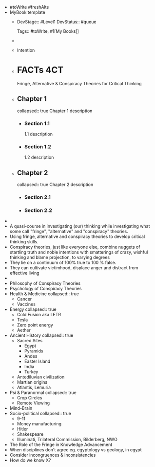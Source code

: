 - #toWrite #freshAlts
- MyBook template
	- DevStage:: #Level1
	  DevStatus:: #queue


	  Tags:: #toWrite, #[[My Books]]
	-
	- Intention
	- # FACTs 4CT
	  Fringe, Alternative & Conspiracy Theories for Critical Thinking
	- ## Chapter 1
	  collapsed:: true
	  Chapter 1 description
		- ### Section 1.1
		  1.1 description
		- ### Section 1.2
		  1.2 description
	- ## Chapter 2
	  collapsed:: true
	  Chapter 2 description
		- ### Section 2.1
		- ### Section 2.2
-
- A quasi-course in investigating (our) thinking while investigating what some call "fringe", "alternative" and "conspiracy" theories.
- Using fringe, alternative and conspiracy theories to develop critical thinking skills.
- Conspiracy theories, just like everyone else, combine nuggets of startling truth and noble intentions with smatterings of crazy, wishful thinking and blame projection, to varying degrees
- They lie on a continuum of 100% true to 100 % false.
- They can cultivate victimhood, displace anger and distract from effective living
-
- Philosophy of Conspiracy Theories
- Psychology of Conspiracy Theories
- Health & Medicine
  collapsed:: true
	- Cancer
	- Vaccines
- Energy
  collapsed:: true
	- Cold Fusion aka LETR
	- Tesla
	- Zero point energy
	- Aether
- Ancient History
  collapsed:: true
	- Sacred Sites
		- Egypt
		- Pyramids
		- Andes
		- Easter Island
		- India
		- Turkey
	- Antediluvian civilization
	- Martian origins
	- Atlantis, Lemuria
- Psi & Paranormal
  collapsed:: true
	- Crop Circles
	- Remote Viewing
- Mind-Brain
- Socio-political
  collapsed:: true
	- 9-11
	- Money manufacturing
	- Hitler
	- Shakespeare
	- Illuminati, Trilateral Commission, Bilderberg, NWO
- The Role of the Fringe in Knowledge Advancement
- When disciplines don't agree eg. egyptology vs geology, in egypt
- Consider incongruences & inconsistencies
- How do we know X?
